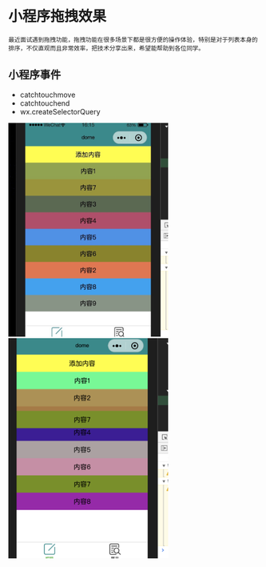 # 小程序拖拽效果

```
最近面试遇到拖拽功能，拖拽功能在很多场景下都是很方便的操作体验，特别是对于列表本身的排序，不仅直观而且非常效率，把技术分享出来，希望能帮助到各位同学。
```

## 小程序事件

- catchtouchmove
- catchtouchend
- wx.createSelectorQuery 

<img src="ceshi.jpg" width="320">

<img src="ceshi1.png" width="320">
